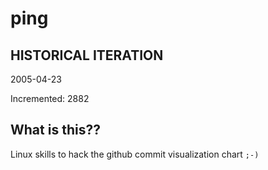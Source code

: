 # ping

## HISTORICAL ITERATION
2005-04-23

Incremented: 2882

## What is this?? 
Linux skills to hack the github commit visualization chart `;-)`

